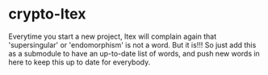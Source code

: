 # crypto-ltex

Everytime you start a new project, ltex will complain again that 'supersingular' or 'endomorphism'
is not a word. But it is!!! So just add this as a submodule to have an up-to-date list of words, 
and push new words in here to keep this up to date for everybody.
